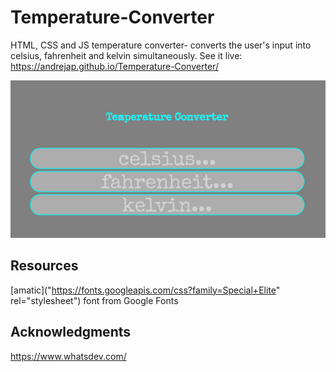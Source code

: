 # Temperature-Converter
HTML, CSS and JS temperature converter- converts the user's input into celsius, fahrenheit and kelvin simultaneously.
See it live: https://andrejap.github.io/Temperature-Converter/

<img src="screenshot.PNG" alt="screenshot">

## Resources
[amatic]("https://fonts.googleapis.com/css?family=Special+Elite" rel="stylesheet") font from Google Fonts 

## Acknowledgments
https://www.whatsdev.com/

